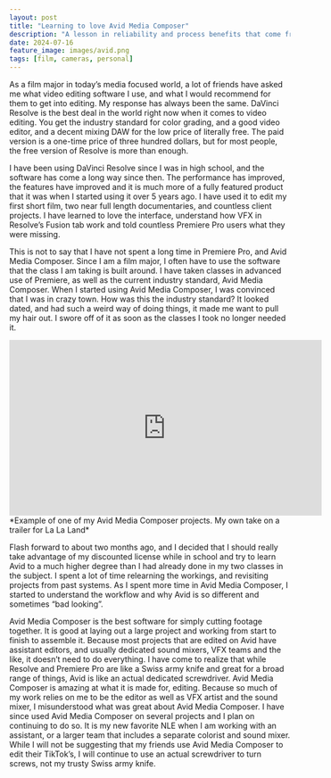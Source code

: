 ```yaml
---
layout: post
title: "Learning to love Avid Media Composer"
description: "A lesson in reliability and process benefits that come from using the correct tool"
date: 2024-07-16
feature_image: images/avid.png
tags: [film, cameras, personal]
---
```


As a film major in today’s media focused world, a lot of friends have asked me what video editing software I use, and what I would recommend for them to get into editing. My response has always been the same. DaVinci Resolve is the best deal in the world right now when it comes to video editing. You get the industry standard for color grading, and a good video editor, and a decent mixing DAW for the low price of literally free. The paid version is a one-time price of three hundred dollars, but for most people, the free version of Resolve is more than enough. 

<!--more-->

I have been using DaVinci Resolve since I was in high school, and the software has come a long way since then. The performance has improved, the features have improved and it is much more of a fully featured product that it was when I started using it over 5 years ago. I have used it to edit my first short film, two near full length documentaries, and countless client projects. I have learned to love the interface, understand how VFX in Resolve’s Fusion tab work and told countless Premiere Pro users what they were missing. 

This is not to say that I have not spent a long time in Premiere Pro, and Avid Media Composer. Since I am a film major, I often have to use the software that the class I am taking is built around. I have taken classes in advanced use of Premiere, as well as the current industry standard, Avid Media Composer. When I started using Avid Media Composer, I was convinced that I was in crazy town. How was this the industry standard? It looked dated, and had such a weird way of doing things, it made me want to pull my hair out. I swore off of it as soon as the classes I took no longer needed it. 

<iframe width="560" height="315" src="https://www.youtube.com/embed/-6fcleuoh7I?si=r2k8xMzclSUcA51j" title="YouTube video player" frameborder="0" allow="accelerometer; autoplay; clipboard-write; encrypted-media; gyroscope; picture-in-picture; web-share" referrerpolicy="strict-origin-when-cross-origin" allowfullscreen></iframe>
*Example of one of my Avid Media Composer projects. My own take on a trailer for La La Land*

Flash forward to about two months ago, and I decided that I should really take advantage of my discounted license while in school and try to learn Avid to a much higher degree than I had already done in my two classes in the subject. I spent a lot of time relearning the workings, and revisiting projects from past systems. As I spent more time in Avid Media Composer, I started to understand the workflow and why Avid is so different and sometimes “bad looking”. 

Avid Media Composer is the best software for simply cutting footage together. It is good at laying out a large project and working from start to finish to assemble it. Because most projects that are edited on Avid have assistant editors, and usually dedicated sound mixers, VFX teams and the like, it doesn’t need to do everything. I have come to realize that while Resolve and Premiere Pro are like a Swiss army knife and great for a broad range of things, Avid is like an actual dedicated screwdriver. Avid Media Composer is amazing at what it is made for, editing. Because so much of my work relies on me to be the editor as well as VFX artist and the sound mixer, I misunderstood what was great about Avid Media Composer. I have since used Avid Media Composer on several projects and I plan on continuing to do so. It is my new favorite NLE when I am working with an assistant, or a larger team that includes a separate colorist and sound mixer. While I will not be suggesting that my friends use Avid Media Composer to edit their TikTok’s, I will continue to use an actual screwdriver to turn screws, not my trusty Swiss army knife.